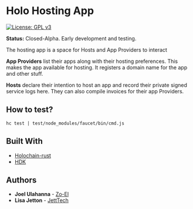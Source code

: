 # Holo Hosting App


[![License: GPL v3](https://img.shields.io/badge/License-GPL%20v3-blue.svg)](http://www.gnu.org/licenses/gpl-3.0)

**Status:** Closed-Alpha. Early development and testing.

The hosting app is a space for Hosts and App Providers to interact

**App Providers** list their apps along with their hosting preferences. This makes the app available for hosting. It registers a domain name for the app and other stuff.

**Hosts** declare their intention to host an app and record their private signed service logs here. They can also compile invoices for their app Providers.

## How to test?

```
hc test | test/node_modules/faucet/bin/cmd.js
```


## Built With
* [Holochain-rust](https://github.com/holochain/holochain-rust)
* [HDK](https://developer.holochain.org/api/latest/hdk/)

## Authors
* **Joel Ulahanna** - [Zo-El](https://github.com/zo-el)
* **Lisa Jetton** - [JettTech](https://github.com/JettTech)
